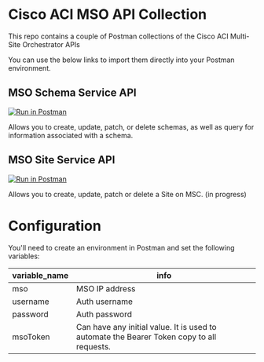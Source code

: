 # Cisco ACI MSO API Collection

This repo contains a couple of Postman collections of the Cisco ACI Multi-Site Orchestrator APIs

You can use the below links to import them directly into your Postman environment.

## MSO Schema Service API
[![Run in Postman](https://run.pstmn.io/button.svg)](https://www.getpostman.com/collections/b6e445486649967c8732)

Allows you to create, update, patch, or delete schemas, as well as query for information associated with a schema.

## MSO Site Service API

[![Run in Postman](https://run.pstmn.io/button.svg)](https://www.getpostman.com/collections/97d4d433efb66bb41114)
 
Allows you to create, update, patch or delete a Site on MSC. (in progress)


# Configuration

You'll need to create an environment in Postman and set the following variables:

| **variable_name** | **info**                                                                                      |
|---------------|--------------------------------------------------------------------------------------------|
| mso           | MSO IP address                                                                                     |
| username      | Auth username                                                                                   |
| password      | Auth password                                                                                   |
| msoToken      | Can have any initial value. It is used to automate the Bearer Token copy to all  requests. |